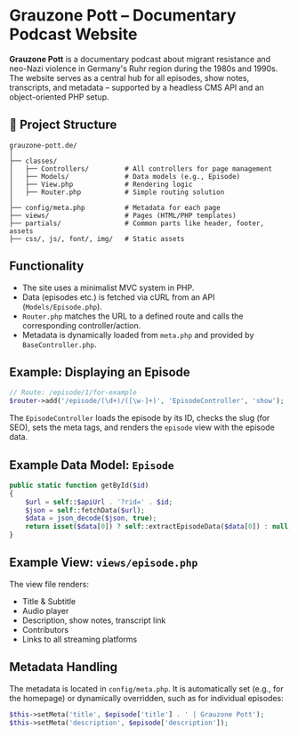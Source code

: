 # Grauzone Pott – Documentary Podcast Website

**Grauzone Pott** is a documentary podcast about migrant resistance and neo-Nazi violence in Germany's Ruhr region during the 1980s and 1990s. The website serves as a central hub for all episodes, show notes, transcripts, and metadata – supported by a headless CMS API and an object-oriented PHP setup.

## 🔧 Project Structure

```
grauzone-pott.de/
│
├── classes/
│   ├── Controllers/         # All controllers for page management
│   ├── Models/              # Data models (e.g., Episode)
│   ├── View.php             # Rendering logic
│   ├── Router.php           # Simple routing solution
│
├── config/meta.php          # Metadata for each page
├── views/                   # Pages (HTML/PHP templates)
├── partials/                # Common parts like header, footer, assets
├── css/, js/, font/, img/   # Static assets
```

## Functionality

- The site uses a minimalist MVC system in PHP.
- Data (episodes etc.) is fetched via cURL from an API (`Models/Episode.php`).
- `Router.php` matches the URL to a defined route and calls the corresponding controller/action.
- Metadata is dynamically loaded from `meta.php` and provided by `BaseController.php`.

## Example: Displaying an Episode

```php
// Route: /episode/1/for-example
$router->add('/episode/(\d+)/([\w-]+)', 'EpisodeController', 'show');
```

The `EpisodeController` loads the episode by its ID, checks the slug (for SEO), sets the meta tags, and renders the `episode` view with the episode data.

## Example Data Model: `Episode`

```php
public static function getById($id)
{
    $url = self::$apiUrl . '?rid=' . $id;
    $json = self::fetchData($url);
    $data = json_decode($json, true);
    return isset($data[0]) ? self::extractEpisodeData($data[0]) : null;
}
```

## Example View: `views/episode.php`

The view file renders:
- Title & Subtitle
- Audio player
- Description, show notes, transcript link
- Contributors
- Links to all streaming platforms

## Metadata Handling

The metadata is located in `config/meta.php`. It is automatically set (e.g., for the homepage) or dynamically overridden, such as for individual episodes:

```php
$this->setMeta('title', $episode['title'] . ' | Grauzone Pott');
$this->setMeta('description', $episode['description']);
```